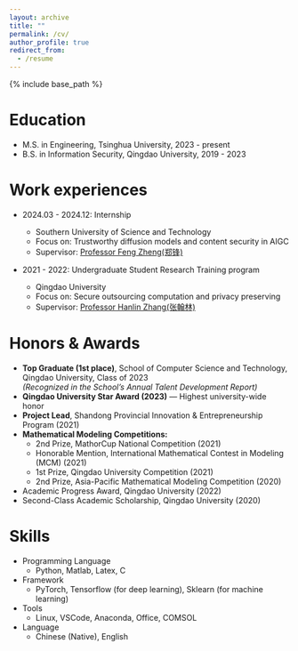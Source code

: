 ```yaml
---
layout: archive
title: ""
permalink: /cv/
author_profile: true
redirect_from:
  - /resume
---
```


{% include base_path %}

Education
======
* M.S. in Engineering, Tsinghua University, 2023 - present
* B.S. in Information Security, Qingdao University, 2019 - 2023

Work experiences
======
* 2024.03 - 2024.12: Internship
  * Southern University of Science and Technology
  * Focus on: Trustworthy diffusion models and content security in AIGC
  * Supervisor: [Professor Feng Zheng(郑锋)](https://faculty.sustech.edu.cn/?tagid=fengzheng&iscss=1&snapid=1&orderby=date&go=1&lang=en)

* 2021 - 2022: Undergraduate Student Research Training program
  * Qingdao University
  * Focus on: Secure outsourcing computation and privacy preserving
  * Supervisor: [Professor Hanlin Zhang(张翰林)](https://cst.qdu.edu.cn/info/1072/7423.htm)

Honors & Awards
======
- **Top Graduate (1st place)**, School of Computer Science and Technology, Qingdao University, Class of 2023  
  *(Recognized in the School’s Annual Talent Development Report)*  
- **Qingdao University Star Award (2023)** — Highest university-wide honor  
- **Project Lead**, Shandong Provincial Innovation & Entrepreneurship Program (2021)  
- **Mathematical Modeling Competitions:**  
  - 2nd Prize, MathorCup National Competition (2021)  
  - Honorable Mention, International Mathematical Contest in Modeling (MCM) (2021)  
  - 1st Prize, Qingdao University Competition (2021)  
  - 2nd Prize, Asia-Pacific Mathematical Modeling Competition (2020)  
- Academic Progress Award, Qingdao University (2022)  
- Second-Class Academic Scholarship, Qingdao University (2020)

  
Skills
======
* Programming Language
  * Python, Matlab, Latex, C
* Framework
  * PyTorch, Tensorflow (for deep learning), Sklearn (for machine learning)
* Tools
  * Linux, VSCode, Anaconda, Office, COMSOL
* Language
  * Chinese (Native), English


